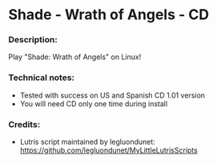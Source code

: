 # Shade - Wrath of Angels - CD
### Description:
Play "Shade: Wrath of Angels" on Linux!
### Technical notes:
- Tested with success on US and Spanish CD 1.01 version
- You will need CD only one time during install
### Credits:
- Lutris script maintained by legluondunet: https://github.com/legluondunet/MyLittleLutrisScripts
